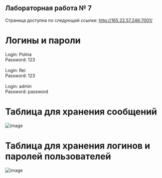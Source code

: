 ## Лабораторная работа № 7
Страница доступна по следующей ссылке: 
http://165.22.57.246:7001/

# Логины и пароли
Login: Polina<br/>           Password: 123
<br/><br/>
Login: Rei<br/>           Password: 123
<br/><br/>
Login: admin<br/>           Password: password

# Таблица для хранения сообщений
![image](https://user-images.githubusercontent.com/91442220/172148205-28875f87-ea22-44ad-8acf-56459471f2c6.png)

# Таблица для хранения логинов и паролей пользователей
![image](https://user-images.githubusercontent.com/91442220/172148314-5e9bcbe7-1184-468c-ae64-850b6074a903.png)
